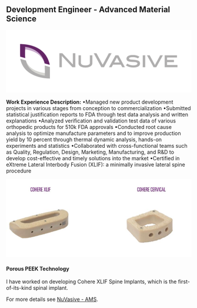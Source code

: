 ## Development Engineer - Advanced Material Science
<img src="images/NuVasive_Logo.PNG?raw=true"/>


**Work Experience Description:**
•Managed new product development projects in various stages from conception to commercialization
•Submitted statistical justification reports to FDA through test data analysis and written explanations
•Analyzed verification and validation test data of various orthopedic products for 510k FDA approvals
•Conducted root cause analysis to optimize manufacture parameters and to improve production yield by 10 percent through thermal dynamic analysis, hands-on experiments and statistics
•Collaborated with cross-functional teams such as Quality, Regulation, Design, Marketing, Manufacturing,
and R&D to develop cost-effective and timely solutions into the market
•Certified in eXtreme Lateral Interbody Fusion (XLIF): a minimally invasive lateral spine procedure

<img src="images/nuvasive_porous_peek.JPG?raw=true"/>

#### Porous PEEK Technology
I have worked on developing Cohere XLIF Spine Implants, which is the first-of-its-kind spinal implant.

For more details see [NuVasive - AMS](https://www.nuvasive.com/surgical-solutions/advanced-materials-science/porous-peek/).

